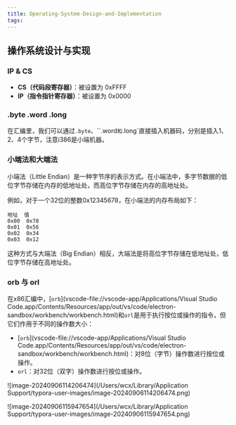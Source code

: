 ```yaml
---
title: Operating-System-Design-and-Implementation
tags:
---
```


## 操作系统设计与实现

<!--more-->

### IP & CS

- **CS（代码段寄存器）**：被设置为 0xFFFF
- **IP（指令指针寄存器）**：被设置为 0x0000

### .byte  .word  .long

在汇编里，我们可以通过`.byte`、``.word`和`.long`直接插入机器码，分别是插入1、2、4个字节，注意i386是小端机器。

### 小端法和大端法

小端法（Little Endian）是一种字节序的表示方式。在小端法中，多字节数据的低位字节存储在内存的低地址处，而高位字节存储在内存的高地址处。

例如，对于一个32位的整数0x12345678，在小端法的内存布局如下：

```
地址  值
0x00  0x78
0x01  0x56
0x02  0x34
0x03  0x12
```

这种方式与大端法（Big Endian）相反，大端法是将高位字节存储在低地址处，低位字节存储在高地址处。

### orb 与 orl

在x86汇编中，[`orb`](vscode-file://vscode-app/Applications/Visual Studio Code.app/Contents/Resources/app/out/vs/code/electron-sandbox/workbench/workbench.html)和`orl`是用于执行按位或操作的指令，但它们作用于不同的操作数大小：

- [`orb`](vscode-file://vscode-app/Applications/Visual Studio Code.app/Contents/Resources/app/out/vs/code/electron-sandbox/workbench/workbench.html)：对8位（字节）操作数进行按位或操作。
- `orl`：对32位（双字）操作数进行按位或操作。

![image-20240906114206474](/Users/wcx/Library/Application Support/typora-user-images/image-20240906114206474.png)

![image-20240906115947654](/Users/wcx/Library/Application Support/typora-user-images/image-20240906115947654.png)
